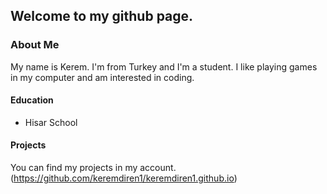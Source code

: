 ## Welcome to my github page.
### About Me
My name is Kerem. I'm from Turkey and I'm a student. I like playing games in my computer and am interested in coding.

#### Education
- Hisar School

#### Projects
You can find my projects in my account. (https://github.com/keremdiren1/keremdiren1.github.io)
